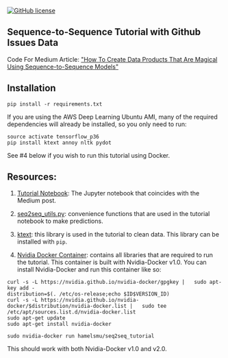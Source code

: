 [![GitHub license](https://img.shields.io/github/license/hamelsmu/Seq2Seq_Tutorial.svg)](https://github.com/hamelsmu/Seq2Seq_Tutorial/blob/master/LICENSE)

## Sequence-to-Sequence Tutorial with Github Issues Data
Code For Medium Article: ["How To Create Data Products That Are Magical Using Sequence-to-Sequence Models"](https://medium.com/@hamelhusain/how-to-create-data-products-that-are-magical-using-sequence-to-sequence-models-703f86a231f8)

## Installation

`pip install -r requirements.txt`

If you are using the AWS Deep Learning Ubuntu AMI, many of the required dependencies will already be installed,
so you only need to run:

```
source activate tensorflow_p36
pip install ktext annoy nltk pydot
```

See #4 below if you wish to run this tutorial using Docker.


## Resources:

1. [Tutorial Notebook](https://nbviewer.jupyter.org/github/hamelsmu/Seq2Seq_Tutorial/blob/master/notebooks/Tutorial.ipynb):  The Jupyter notebook that coincides with the Medium post.

2. [seq2seq_utils.py](./notebooks/seq2seq_utils.py):  convenience functions that are used in the tutorial notebook to make predictions.

3. [ktext](https://github.com/hamelsmu/ktext): this library is used in the tutorial to clean data.  This library can be installed with `pip`.  

4. [Nvidia Docker Container](https://hub.docker.com/r/hamelsmu/seq2seq_tutorial/): contains all libraries that are required to run the tutorial.  This container is built with Nvidia-Docker v1.0.  You can install Nvidia-Docker and run this container like so:


```
curl -s -L https://nvidia.github.io/nvidia-docker/gpgkey |   sudo apt-key add -
distribution=$(. /etc/os-release;echo $ID$VERSION_ID)
curl -s -L https://nvidia.github.io/nvidia-docker/$distribution/nvidia-docker.list |   sudo tee /etc/apt/sources.list.d/nvidia-docker.list
sudo apt-get update
sudo apt-get install nvidia-docker

sudo nvidia-docker run hamelsmu/seq2seq_tutorial

```

This should work with both Nvidia-Docker v1.0 and v2.0.
